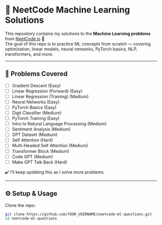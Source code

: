 # 🧠 NeetCode Machine Learning Solutions

This repository contains my solutions to the **Machine Learning problems** from [NeetCode.io](https://neetcode.io/) 🚀.  
The goal of this repo is to practice ML concepts from scratch — covering optimization, linear models, neural networks, PyTorch basics, NLP, transformers, and more.

---

## 📌 Problems Covered

- [ ] Gradient Descent (Easy)  
- [ ] Linear Regression (Forward) (Easy)  
- [ ] Linear Regression (Training) (Medium)  
- [ ] Neural Networks (Easy)  
- [ ] PyTorch Basics (Easy)  
- [ ] Digit Classifier (Medium)  
- [ ] PyTorch Training (Easy)  
- [ ] Intro to Natural Language Processing (Medium)  
- [ ] Sentiment Analysis (Medium)  
- [ ] GPT Dataset (Medium)  
- [ ] Self Attention (Hard)  
- [ ] Multi-Headed Self Attention (Medium)  
- [ ] Transformer Block (Medium)  
- [ ] Code GPT (Medium)  
- [ ] Make GPT Talk Back (Hard)  

✔️ I’ll keep updating this as I solve more problems.  

---

## ⚙️ Setup & Usage

Clone the repo:
```bash
git clone https://github.com/YOUR_USERNAME/neetcode-ml-questions.git
cd neetcode-ml-questions

